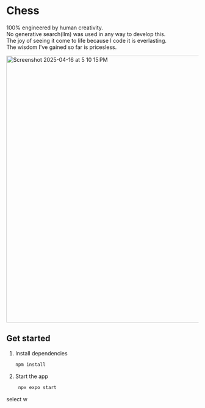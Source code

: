 # Chess

100% engineered by human creativity.  
No generative search(llm) was used in any way to develop this.  
The joy of seeing it come to life because I code it is everlasting.  
The wisdom I've gained so far is pricesless.

<img width="698" alt="Screenshot 2025-04-16 at 5 10 15 PM" src="https://github.com/user-attachments/assets/91b781a6-a930-4afe-bc96-9d255c0d3d68" />

## Get started

1. Install dependencies

   ```bash
   npm install
   ```

2. Start the app

   ```bash
    npx expo start
   ```

select w
